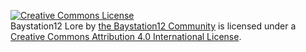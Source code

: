 <a rel="license" href="http://creativecommons.org/licenses/by/4.0/"><img alt="Creative Commons License" style="border-width:0" src="https://i.creativecommons.org/l/by/4.0/80x15.png" /></a><br /><span xmlns:dct="http://purl.org/dc/terms/" href="http://purl.org/dc/dcmitype/Text" property="dct:title" rel="dct:type">Baystation12 Lore</span> by <a xmlns:cc="http://creativecommons.org/ns#" href="http://baystation12.net/" property="cc:attributionName" rel="cc:attributionURL">the Baystation12 Community</a> is licensed under a <a rel="license" href="http://creativecommons.org/licenses/by/4.0/">Creative Commons Attribution 4.0 International License</a>.
